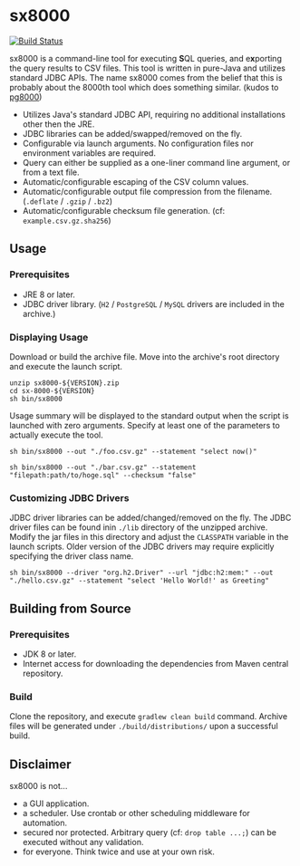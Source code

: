 # sx8000
[![Build Status][travis-icon]][travis-page]

sx8000 is a command-line tool for executing **S**QL queries, and e**x**porting the query results to CSV files. 
This tool is written in pure-Java and utilizes standard JDBC APIs. 
The name sx8000 comes from the belief that this is probably about the 8000th tool which does something similar. (kudos to [pg8000][pg8000])

* Utilizes Java's standard JDBC API, requiring no additional installations other then the JRE.
* JDBC libraries can be added/swapped/removed on the fly.
* Configurable via launch arguments. No configuration files nor environment variables are required.
* Query can either be supplied as a one-liner command line argument, or from a text file.
* Automatic/configurable escaping of the CSV column values.
* Automatic/configurable output file compression from the filename. (`.deflate` / `.gzip` / `.bz2`)
* Automatic/configurable checksum file generation. (cf: `example.csv.gz.sha256`)

## Usage

### Prerequisites
* JRE 8 or later.
* JDBC driver library. (`H2` / `PostgreSQL` / `MySQL` drivers are included in the archive.)

### Displaying Usage

Download or build the archive file. Move into the archive's root directory and execute the launch script.

```shell script
unzip sx8000-${VERSION}.zip
cd sx-8000-${VERSION}
sh bin/sx8000
```

Usage summary will be displayed to the standard output when the script is launched with zero arguments. 
Specify at least one of the parameters to actually execute the tool.

```shell script
sh bin/sx8000 --out "./foo.csv.gz" --statement "select now()" 

sh bin/sx8000 --out "./bar.csv.gz" --statement "filepath:path/to/hoge.sql" --checksum "false" 
```

### Customizing JDBC Drivers

JDBC driver libraries can be added/changed/removed on the fly. 
The JDBC driver files can be found inin `./lib` directory of the unzipped archive. 
Modify the jar files in this directory and adjust the `CLASSPATH` variable in the launch scripts. 
Older version of the JDBC drivers may require explicitly specifying the driver class name. 

```shell script
sh bin/sx8000 --driver "org.h2.Driver" --url "jdbc:h2:mem:" --out "./hello.csv.gz" --statement "select 'Hello World!' as Greeting"
```

## Building from Source

### Prerequisites
* JDK 8 or later.
* Internet access for downloading the dependencies from Maven central repository.

### Build

Clone the repository, and execute `gradlew clean build` command. 
Archive files will be generated under `./build/distributions/` upon a successful build.   

## Disclaimer

sx8000 is not...
* a GUI application. 
* a scheduler. Use crontab or other scheduling middleware for automation.
* secured nor protected. Arbitrary query (cf: `drop table ...;`) can be executed without any validation.
* for everyone.  Think twice and use at your own risk.


[travis-page]:https://travis-ci.org/after-the-sunrise/sx8000
[travis-icon]:https://travis-ci.org/after-the-sunrise/sx8000.svg?branch=master
[pg8000]:https://github.com/tlocke/pg8000
